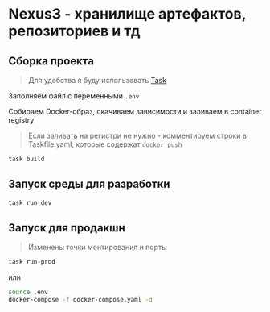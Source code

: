 # Nexus3 - хранилище артефактов, репозиториев и тд

## Сборка проекта

> Для удобства я буду использовать [Task](https://taskfile.dev/installation/)

Заполняем файл с переменными `.env`

Собираем Docker-образ, скачиваем зависимости и заливаем в container registry

> Если заливать на регистри не нужно - комментируем строки в Taskfile.yaml, которые содержат `docker push`

```bash
task build
```
## Запуск среды для разработки

```bash
task run-dev
```

## Запуск для продакшн

> Изменены точки монтирования и порты

```bash
task run-prod
```

или

 ```bash
source .env
docker-compose -f docker-compose.yaml -d
```